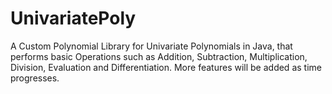# UnivariatePoly
A Custom Polynomial Library for Univariate Polynomials in Java, that performs basic Operations such as Addition, Subtraction, Multiplication, Division, Evaluation and Differentiation. More features will be added as time progresses.
